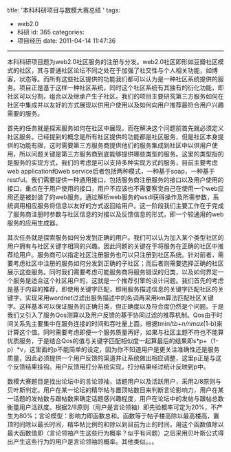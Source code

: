 title: '本科科研项目与数模大赛总结  '
tags:
  - web2.0
  - 科研
id: 365
categories:
  - 项目经历
date: 2011-04-14 11:47:36
---

本科科研项目题为web2.0社区服务的注册与分发。web2.0社区即形如豆瓣社区模式的社区，其与普通社区论坛不同之处在于加强了社交性与个人相关功能，如博客，状态等。而所有这些社区提供的功能我们都可以认为是一种社区系统提供的服务。项目正是基于这样一种社区系统，同时这个社区系统有其独有的衍化功能，即社区可以分割，组合以及继承产生子社区。我们的项目主要研究第三方服务如何在社区中集成并以友好的方式展现以供用户使用以及如何向用户推荐最符合用户兴趣需要的服务。

首先的任务就是探索服务如何在社区中展现，而在解决这个问题前首先就必须定义社区服务。已经提到的概念是所有社区提供的功能都是社区服务，但是社区本身提供的功能有限，这时需要第三方服务商提供他们的服务集成到社区中以供用户使用，所以问题关键是第三方服务商到底能够提供哪些类型的服务。这里的类型指的是服务的实现方式，我们的考虑是可以支持多种实现方式的服务，目前主要考虑web application和web service后者包括两种模式，一种基于soap，一种基于restful。我们需要提供一种通用接口，包括服务商注册服务的接口以及用户使用的接口，重点在于用户使用的接口，用户不应该也不需要察觉自己在使用一个web应用还是被封装了的web服务。通过解析web服务的wsdl获得操作及所需参数，系统调用相应服务将信息以友好的方式返回给用户。这一阶段我们主要工作在于完成了服务商注册时参数与社区信息的对接以及反馈信息的形式，即一个较通用的web服务的应用生成器。

其次任务就是探索服务如何分发到正确的用户。我们可以认为加入某个类型社区的用户拥有与社区关键字相同的兴趣。因此问题的关键在于将服务在正确的社区中推荐给用户。服务商可以指定社区注册服务也可以只注册到社区系统。针对前者，需要考虑社区中注册的服务如何分发到正确的子社区；而后者则需要选择正确的社区展示这些服务。同时我们需要考虑可能服务商将服务错误的归类，以及如何界定一个服务是适合这个社区用户的，这就是一个推荐引擎的设计问题。我们首先的考虑是基于内容的推荐，即使用关键字匹配，即用服务描述信息的关键字匹配社区的关键字，实现采用wordnet过滤出服务描述中的名词再采用km算法匹配社区关键字。这样基本可以保证服务的正确归类，但正确度以及符合度仍然是个问题。于是我们又引入了服务Qos测算以及用户反馈的基于协同过滤的推荐机制。Qos由于时间关系先主要集中在服务连接的时间和吞吐量上面，根据tmin/t*b+n/nmax*(1-b)来计算这个值。同时需要考虑即便一个服务质量再好，如果与社区主题不符也不能算优质服务，于是结合Qos的值与关键字匹配相似度一起算最后的结果即s*p+（1-p）*v，这里面的p不能简单的设定，因为你不知道用户是更关注准确性还是服务质量，因此必须提供一个用户反馈的渠道并让系统做出相应调整，这里p正是与这个反馈结果挂钩。用户反馈用打分系统实现，打分结果经过统计反映到p中。

数模大赛题目是找出论坛中的言论领袖，话题用户以及活跃用户，采用2/8原则与贝叶斯判定。用户在某一论坛的精华帖与置顶帖数目来判断言论影响力，用户在某一话题的发帖数与跟帖数来确定话题感兴趣程度，用户在论坛中的发帖与跟帖总数衡量用户活跃度。根据2/8原则（用户是言论领袖）即先验概率可定为20%，不产生为80%；言论模型：影响力即函数总和。函数等于帖子楼高除以最高楼高，置顶时间除以最长时间，精华帖比例的和除以到目前为止的时间，用这个函数值除以最大函数值即（言论领袖产生这些行为概率？似乎有问题）之后采用贝叶斯公式得出产生这些行为的用户是言论领袖的概率。其他类似。。。